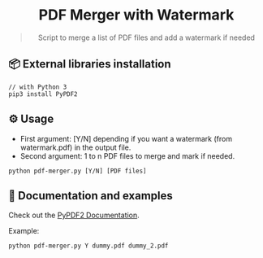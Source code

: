 <div align="center">
  <h1>PDF Merger with Watermark</h1>
  <blockquote>Script to merge a list of PDF files and add a watermark if needed</blockquote>
</div>

## 📦 External libraries installation

```
// with Python 3
pip3 install PyPDF2
```

## ⚙️ Usage

- First argument: [Y/N] depending if you want a watermark (from watermark.pdf) in the output file.
- Second argument: 1 to n PDF files to merge and mark if needed.

```
python pdf-merger.py [Y/N] [PDF files]
```

## 📜 Documentation and examples

Check out the [PyPDF2 Documentation](https://pythonhosted.org/PyPDF2/).

Example:

```
python pdf-merger.py Y dummy.pdf dummy_2.pdf
```
